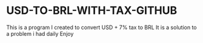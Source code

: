 # USD-TO-BRL-WITH-TAX-GITHUB
This is a program I created to convert USD + 7% tax to BRL
It is a solution to a problem i had daily
Enjoy
